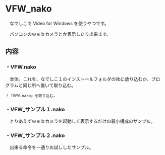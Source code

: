 # VFW_nako
　なでしこで Video for Windows を使うやつです。
 
　パソコンのｗｅｂカメラとか表示したり出来ます。
## 内容
### ・VFW.nako
　本体。これを、なでしこ１のインストールフォルダのlibに放り込むか、プログラムと同じ所へ置いて取り込む。

```
！『VFW.nako』を取り込む。
```

### ・VFW_サンプル１.nako
　とりあえずｗｅｂカメラを起動して表示するだけの最小構成のサンプル。
### ・VFW_サンプル２.nako
　出来る命令を一通りお試ししたサンプル。
